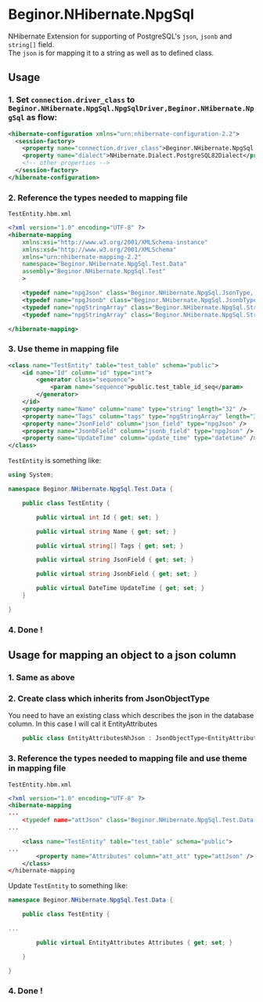 # Beginor.NHibernate.NpgSql

NHibernate Extension for supporting of PostgreSQL's `json`, `jsonb` and
`string[]` field.  
The `json` is for mapping it to a string as well as to defined class.


## Usage

### 1. Set `connection.driver_class` to `Beginor.NHibernate.NpgSql.NpgSqlDriver,Beginor.NHibernate.NpgSql` as flow:

```xml
<hibernate-configuration xmlns="urn:nhibernate-configuration-2.2">
  <session-factory>
    <property name="connection.driver_class">Beginor.NHibernate.NpgSql.NpgSqlDriver,Beginor.NHibernate.NpgSql</property>
    <property name="dialect">NHibernate.Dialect.PostgreSQL82Dialect</property>
    <!-- other properties -->
  </session-factory>
</hibernate-configuration>
```

### 2. Reference the types needed to mapping file

`TestEntity.hbm.xml`

```xml
<?xml version="1.0" encoding="UTF-8" ?>
<hibernate-mapping
    xmlns:xsi="http://www.w3.org/2001/XMLSchema-instance"
    xmlns:xsd="http://www.w3.org/2001/XMLSchema"
    xmlns="urn:nhibernate-mapping-2.2"
    namespace="Beginor.NHibernate.NpgSql.Test.Data"
    assembly="Beginor.NHibernate.NpgSql.Test"
    >

    <typedef name="npgJson" class="Beginor.NHibernate.NpgSql.JsonType, Beginor.NHibernate.NpgSql" />
    <typedef name="npgJsonb" class="Beginor.NHibernate.NpgSql.JsonbType, Beginor.NHibernate.NpgSql" />
    <typedef name="npgStringArray" class="Beginor.NHibernate.NpgSql.StringArrayType, Beginor.NHibernate.NpgSql" />
    <typedef name="npgStringArray" class="Beginor.NHibernate.NpgSql.StringArrayType, Beginor.NHibernate.NpgSql" />

</hibernate-mapping>
```

### 3. Use theme in mapping file

```xml
<class name="TestEntity" table="test_table" schema="public">
    <id name="Id" column="id" type="int">
        <generator class="sequence">
            <param name="sequence">public.test_table_id_seq</param>
        </generator>
    </id>
    <property name="Name" column="name" type="string" length="32" />
    <property name="Tags" column="tags" type="npgStringArray" length="32"></property>
    <property name="JsonField" column="json_field" type="npgJson" />
    <property name="JsonbField" column="jsonb_field" type="npgJson" />
    <property name="UpdateTime" column="update_time" type="datetime" />
</class>
```

`TestEntity` is something like:

```cs
using System;

namespace Beginor.NHibernate.NpgSql.Test.Data {

    public class TestEntity {

        public virtual int Id { get; set; }

        public virtual string Name { get; set; }

        public virtual string[] Tags { get; set; }

        public virtual string JsonField { get; set; }

        public virtual string JsonbField { get; set; }

        public virtual DateTime UpdateTime { get; set; }
    }

}
```

### 4. Done !

## Usage for mapping an object to a json column

### 1. Same as above

### 2. Create class which inherits from JsonObjectType<T>

You need to have an existing class which describes the json in the database column. In this case I will cal it EntityAttributes
```cs
    public class EntityAttributesNhJson : JsonObjectType<EntityAttributes> { }
```

### 3. Reference the types needed to mapping file and use theme in mapping file

`TestEntity.hbm.xml`

```xml
<?xml version="1.0" encoding="UTF-8" ?>
<hibernate-mapping
...
    <typedef name="attJson" class="Beginor.NHibernate.NpgSql.Test.Data.EntityAttributesNhJson, Beginor.NHibernate.NpgSql.Test" />
...

    <class name="TestEntity" table="test_table" schema="public">
...
        <property name="Attributes" column="att_att" type="attJson" />
    </class>
</hibernate-mapping
```

Update `TestEntity` to something like:

```cs
namespace Beginor.NHibernate.NpgSql.Test.Data {

    public class TestEntity {

...

        public virtual EntityAttributes Attributes { get; set; }

    }

}
```

### 4. Done !
